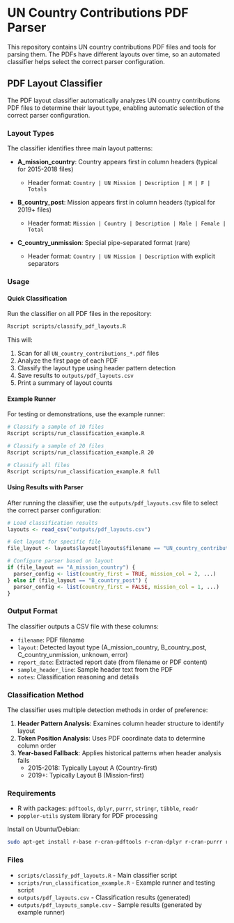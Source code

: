 # UN Country Contributions PDF Parser

This repository contains UN country contributions PDF files and tools for parsing them. The PDFs have different layouts over time, so an automated classifier helps select the correct parser configuration.

## PDF Layout Classifier

The PDF layout classifier automatically analyzes UN country contributions PDF files to determine their layout type, enabling automatic selection of the correct parser configuration.

### Layout Types

The classifier identifies three main layout patterns:

- **A_mission_country**: Country appears first in column headers (typical for 2015-2018 files)
  - Header format: `Country | UN Mission | Description | M | F | Totals`
  
- **B_country_post**: Mission appears first in column headers (typical for 2019+ files)  
  - Header format: `Mission | Country | Description | Male | Female | Total`
  
- **C_country_unmission**: Special pipe-separated format (rare)
  - Header format: `Country | UN Mission | Description` with explicit separators

### Usage

#### Quick Classification

Run the classifier on all PDF files in the repository:

```bash
Rscript scripts/classify_pdf_layouts.R
```

This will:
1. Scan for all `UN_country_contributions_*.pdf` files
2. Analyze the first page of each PDF 
3. Classify the layout type using header pattern detection
4. Save results to `outputs/pdf_layouts.csv`
5. Print a summary of layout counts

#### Example Runner

For testing or demonstrations, use the example runner:

```bash
# Classify a sample of 10 files
Rscript scripts/run_classification_example.R

# Classify a sample of 20 files  
Rscript scripts/run_classification_example.R 20

# Classify all files
Rscript scripts/run_classification_example.R full
```

#### Using Results with Parser

After running the classifier, use the `outputs/pdf_layouts.csv` file to select the correct parser configuration:

```r
# Load classification results
layouts <- read_csv("outputs/pdf_layouts.csv")

# Get layout for specific file
file_layout <- layouts$layout[layouts$filename == "UN_country_contributions_2024_01.pdf"]

# Configure parser based on layout
if (file_layout == "A_mission_country") {
  parser_config <- list(country_first = TRUE, mission_col = 2, ...)
} else if (file_layout == "B_country_post") {  
  parser_config <- list(country_first = FALSE, mission_col = 1, ...)
}
```

### Output Format

The classifier outputs a CSV file with these columns:

- `filename`: PDF filename
- `layout`: Detected layout type (A_mission_country, B_country_post, C_country_unmission, unknown, error)
- `report_date`: Extracted report date (from filename or PDF content)
- `sample_header_line`: Sample header text from the PDF
- `notes`: Classification reasoning and details

### Classification Method

The classifier uses multiple detection methods in order of preference:

1. **Header Pattern Analysis**: Examines column header structure to identify layout
2. **Token Position Analysis**: Uses PDF coordinate data to determine column order  
3. **Year-based Fallback**: Applies historical patterns when header analysis fails
   - 2015-2018: Typically Layout A (Country-first)
   - 2019+: Typically Layout B (Mission-first)

### Requirements

- R with packages: `pdftools`, `dplyr`, `purrr`, `stringr`, `tibble`, `readr`
- `poppler-utils` system library for PDF processing

Install on Ubuntu/Debian:
```bash
sudo apt-get install r-base r-cran-pdftools r-cran-dplyr r-cran-purrr r-cran-stringr r-cran-tibble r-cran-readr
```

### Files

- `scripts/classify_pdf_layouts.R` - Main classifier script
- `scripts/run_classification_example.R` - Example runner and testing script  
- `outputs/pdf_layouts.csv` - Classification results (generated)
- `outputs/pdf_layouts_sample.csv` - Sample results (generated by example runner)